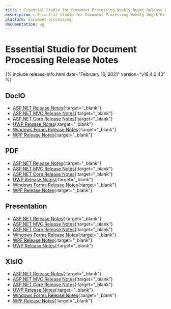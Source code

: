 ```yaml
---
title : Essential Studio for Document Processing Weekly Nuget Release Release Notes  
description : Essential Studio for Document Processing Weekly Nuget Release Release Notes  
platform: document-processing
documentation: ug
---
```


# Essential Studio for Document Processing  Release Notes  

{% include release-info.html date="February 16, 2021" version="v18.4.0.43" %} 

## DocIO

* [ASP.NET Release Notes](/aspnet/release-notes/v18.4.0.43#docio){:target="_blank"}
* [ASP.NET MVC Release Notes](/aspnetmvc/release-notes/v18.4.0.43#docio){:target="_blank"}
* [ASP.NET Core Release Notes](/aspnet-core/release-notes/v18.4.0.43#docio){:target="_blank"}
* [UWP Release Notes](/uwp/release-notes/v18.4.0.43#docio){:target="_blank"}
* [Windows Forms Release Notes](/windowsforms/release-notes/v18.4.0.43#docio){:target="_blank"}
* [WPF Release Notes](/wpf/release-notes/v18.4.0.43#docio){:target="_blank"}


## PDF

* [ASP.NET Release Notes](/aspnet/release-notes/v18.4.0.43#pdf){:target="_blank"}
* [ASP.NET MVC Release Notes](/aspnetmvc/release-notes/v18.4.0.43#pdf){:target="_blank"}
* [ASP.NET Core Release Notes](/aspnet-core/release-notes/v18.4.0.43#pdf){:target="_blank"}
* [UWP Release Notes](/uwp/release-notes/v18.4.0.43#pdf){:target="_blank"}
* [Windows Forms Release Notes](/windowsforms/release-notes/v18.4.0.43#pdf){:target="_blank"}
* [WPF Release Notes](/wpf/release-notes/v18.4.0.43#pdf){:target="_blank"}


## Presentation

* [ASP.NET Release Notes](/aspnet/release-notes/v18.4.0.43#presentation){:target="_blank"}
* [ASP.NET MVC Release Notes](/aspnetmvc/release-notes/v18.4.0.43#presentation){:target="_blank"}
* [ASP.NET Core Release Notes](/aspnet-core/release-notes/v18.4.0.43#presentation){:target="_blank"}
* [Windows Forms Release Notes](/windowsforms/release-notes/v18.4.0.43#presentation){:target="_blank"}
* [WPF Release Notes](/wpf/release-notes/v18.4.0.43#presentation){:target="_blank"}
* [UWP Release Notes](/uwp/release-notes/v18.4.0.43#presentation){:target="_blank"}


## XlsIO

* [ASP.NET Release Notes](/aspnet/release-notes/v18.4.0.43#xlsio){:target="_blank"}
* [ASP.NET MVC Release Notes](/aspnetmvc/release-notes/v18.4.0.43#xlsio){:target="_blank"}
* [ASP.NET Core Release Notes](/aspnet-core/release-notes/v18.4.0.43#xlsio){:target="_blank"}
* [UWP Release Notes](/uwp/release-notes/v18.4.0.43#xlsio){:target="_blank"}
* [Windows Forms Release Notes](/windowsforms/release-notes/v18.4.0.43#xlsio){:target="_blank"}
* [WPF Release Notes](/wpf/release-notes/v18.4.0.43#xlsio){:target="_blank"}